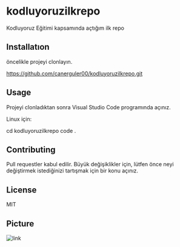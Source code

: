 # kodluyoruzilkrepo
Kodluyoruz Eğitimi kapsamında açtığım ilk repo

## Installatıon
öncelikle projeyi clonlayın.

https://github.com/canerguler00/kodluyoruzilkrepo.git

## Usage
Projeyi clonladıktan sonra Visual Studio Code programında açınız.

Linux için:

cd kodluyoruzilkrepo code .

## Contributing
Pull requestler kabul edilir. Büyük değişiklikler için, lütfen önce neyi değiştirmek istediğinizi tartışmak için bir konu açınız.

## License
MIT

## Picture
![link](hhtp://patika.dev)
